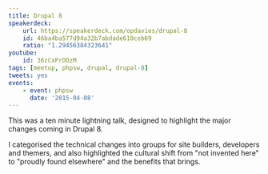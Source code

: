 ```yaml
---
title: Drupal 8
speakerdeck:
    url: https://speakerdeck.com/opdavies/drupal-8
    id: 46ba4ba577d94a32b7abdade610ceb69
    ratio: "1.29456384323641"
youtube:
    id: 36zCxPrOOzM
tags: [meetup, phpsw, drupal, drupal-8]
tweets: yes
events:
    - event: phpsw
      date: '2015-04-08'
---
```

This was a ten minute lightning talk, designed to highlight the major changes coming in Drupal 8.

I categorised the technical changes into groups for site builders, developers and themers, and also highlighted the cultural shift from "not invented here" to "proudly found elsewhere" and the benefits that brings.
